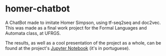 # homer-chatbot
A ChatBot made to imitate Homer Simpson, using tf-seq2seq and doc2vec.
This was made as a final work project for the Formal Languages and Automata class, at UFRGS.

The results, as well as a cool presentation of the project as a whole, can be found at the project's [Jupyter Notebook](https://github.com/mswlandi/homer-chatbot/blob/master/homer_chatbot.ipynb) (it's in portuguese).
